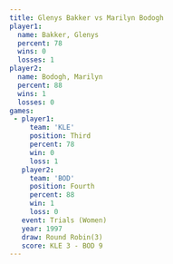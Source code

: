 ```yaml
---
title: Glenys Bakker vs Marilyn Bodogh
player1:               
  name: Bakker, Glenys 
  percent: 78          
  wins: 0              
  losses: 1            
player2:               
  name: Bodogh, Marilyn
  percent: 88          
  wins: 1              
  losses: 0            
games:
 - player1:         
     team: 'KLE'    
     position: Third
     percent: 78    
     win: 0         
     loss: 1        
   player2:          
     team: 'BOD'     
     position: Fourth
     percent: 88     
     win: 1          
     loss: 0         
   event: Trials (Women)
   year: 1997           
   draw: Round Robin(3) 
   score: KLE 3 - BOD 9 
---
```


